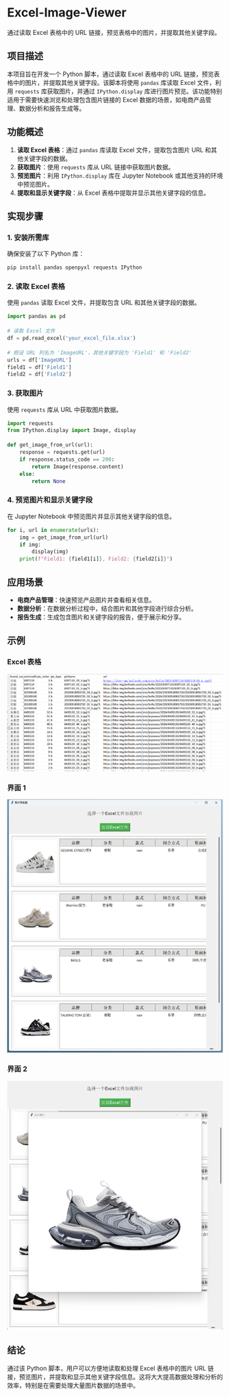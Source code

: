 # Excel-Image-Viewer

通过读取 Excel 表格中的 URL 链接，预览表格中的图片，并提取其他关键字段。

## 项目描述

本项目旨在开发一个 Python 脚本，通过读取 Excel 表格中的 URL 链接，预览表格中的图片，并提取其他关键字段。该脚本将使用 `pandas` 库读取 Excel 文件，利用 `requests` 库获取图片，并通过 `IPython.display` 库进行图片预览。该功能特别适用于需要快速浏览和处理包含图片链接的 Excel 数据的场景，如电商产品管理、数据分析和报告生成等。

## 功能概述

1. **读取 Excel 表格**：通过 `pandas` 库读取 Excel 文件，提取包含图片 URL 和其他关键字段的数据。
2. **获取图片**：使用 `requests` 库从 URL 链接中获取图片数据。
3. **预览图片**：利用 `IPython.display` 库在 Jupyter Notebook 或其他支持的环境中预览图片。
4. **提取和显示关键字段**：从 Excel 表格中提取并显示其他关键字段的信息。

## 实现步骤

### 1. 安装所需库

确保安装了以下 Python 库：

```bash
pip install pandas openpyxl requests IPython
```

### 2. 读取 Excel 表格

使用 `pandas` 读取 Excel 文件，并提取包含 URL 和其他关键字段的数据。

```python
import pandas as pd

# 读取 Excel 文件
df = pd.read_excel('your_excel_file.xlsx')

# 假设 URL 列名为 'ImageURL'，其他关键字段为 'Field1' 和 'Field2'
urls = df['ImageURL']
field1 = df['Field1']
field2 = df['Field2']
```

### 3. 获取图片

使用 `requests` 库从 URL 中获取图片数据。

```python
import requests
from IPython.display import Image, display

def get_image_from_url(url):
    response = requests.get(url)
    if response.status_code == 200:
        return Image(response.content)
    else:
        return None
```

### 4. 预览图片和显示关键字段

在 Jupyter Notebook 中预览图片并显示其他关键字段的信息。

```python
for i, url in enumerate(urls):
    img = get_image_from_url(url)
    if img:
        display(img)
    print(f"Field1: {field1[i]}, Field2: {field2[i]}")
```

## 应用场景

- **电商产品管理**：快速预览产品图片并查看相关信息。
- **数据分析**：在数据分析过程中，结合图片和其他字段进行综合分析。
- **报告生成**：生成包含图片和关键字段的报告，便于展示和分享。

## 示例

### Excel 表格

![Excel 表格](\data\excel1.png)

### 界面 1

![界面 1](\data\view2.png)

### 界面 2

![界面 2](\data\view3.png)

## 结论

通过该 Python 脚本，用户可以方便地读取和处理 Excel 表格中的图片 URL 链接，预览图片，并提取和显示其他关键字段信息。这将大大提高数据处理和分析的效率，特别是在需要处理大量图片数据的场景中。